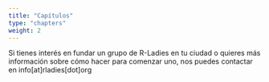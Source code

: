 ```yaml
---
title: "Capítulos"
type: "chapters"
weight: 2
---
```


Si tienes interés en fundar un grupo de R-Ladies en tu ciudad o quieres más información sobre cómo hacer para comenzar uno, nos puedes contactar en info[at]rladies[dot]org
